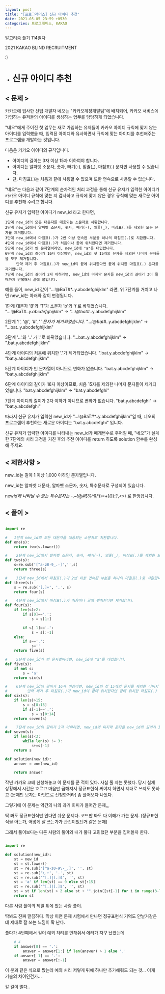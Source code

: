 ```yaml
---
layout: post
title: "[프로그래머스] 신규 아이디 추천"
date: 2021-05-05 23:59 +0530
categories: 프로그래머스, KAKAO
---
```


알고리즘 풀기 114일차

2021 KAKAO BLIND RECRUITMENT

:)

- # 신규 아이디 추천

>

## < 문제 >

카카오에 입사한 신입 개발자 네오는 "카카오계정개발팀"에 배치되어, 카카오 서비스에 가입하는 유저들의 아이디를 생성하는 업무를 담당하게 되었습니다.

"네오"에게 주어진 첫 업무는 새로 가입하는 유저들이 카카오 아이디 규칙에 맞지 않는 아이디를 입력했을 때, 입력된 아이디와 유사하면서 규칙에 맞는 아이디를 추천해주는 프로그램을 개발하는 것입니다.

다음은 카카오 아이디의 규칙입니다.

- 아이디의 길이는 3자 이상 15자 이하여야 합니다.
- 아이디는 알파벳 소문자, 숫자, 빼기(-), 밑줄(\_), 마침표(.) 문자만 사용할 수 있습니다.
- 단, 마침표(.)는 처음과 끝에 사용할 수 없으며 또한 연속으로 사용할 수 없습니다.

"네오"는 다음과 같이 7단계의 순차적인 처리 과정을 통해 신규 유저가 입력한 아이디가 카카오 아이디 규칙에 맞는 지 검사하고 규칙에 맞지 않은 경우 규칙에 맞는 새로운 아이디를 추천해 주려고 합니다.

신규 유저가 입력한 아이디가 new_id 라고 한다면,

    1단계 new_id의 모든 대문자를 대응되는 소문자로 치환합니다.
    2단계 new_id에서 알파벳 소문자, 숫자, 빼기(-), 밑줄(_), 마침표(.)를 제외한 모든 문자를 제거합니다.
    3단계 new_id에서 마침표(.)가 2번 이상 연속된 부분을 하나의 마침표(.)로 치환합니다.
    4단계 new_id에서 마침표(.)가 처음이나 끝에 위치한다면 제거합니다.
    5단계 new_id가 빈 문자열이라면, new_id에 "a"를 대입합니다.
    6단계 new_id의 길이가 16자 이상이면, new_id의 첫 15개의 문자를 제외한 나머지 문자들을 모두 제거합니다.
         만약 제거 후 마침표(.)가 new_id의 끝에 위치한다면 끝에 위치한 마침표(.) 문자를 제거합니다.
    7단계 new_id의 길이가 2자 이하라면, new_id의 마지막 문자를 new_id의 길이가 3이 될 때까지 반복해서 끝에 붙입니다.

예를 들어, new_id 값이 "...!@BaT#\*..y.abcdefghijklm" 라면, 위 7단계를 거치고 나면 new_id는 아래와 같이 변경됩니다.

1단계 대문자 'B'와 'T'가 소문자 'b'와 't'로 바뀌었습니다.
"...!@BaT#_..y.abcdefghijklm" → "...!@bat#_..y.abcdefghijklm"

2단계 '!', '@', '#', '_' 문자가 제거되었습니다.
"...!@bat#_..y.abcdefghijklm" → "...bat..y.abcdefghijklm"

3단계 '...'와 '..' 가 '.'로 바뀌었습니다.
"...bat..y.abcdefghijklm" → ".bat.y.abcdefghijklm"

4단계 아이디의 처음에 위치한 '.'가 제거되었습니다.
".bat.y.abcdefghijklm" → "bat.y.abcdefghijklm"

5단계 아이디가 빈 문자열이 아니므로 변화가 없습니다.
"bat.y.abcdefghijklm" → "bat.y.abcdefghijklm"

6단계 아이디의 길이가 16자 이상이므로, 처음 15자를 제외한 나머지 문자들이 제거되었습니다.
"bat.y.abcdefghijklm" → "bat.y.abcdefghi"

7단계 아이디의 길이가 2자 이하가 아니므로 변화가 없습니다.
"bat.y.abcdefghi" → "bat.y.abcdefghi"

따라서 신규 유저가 입력한 new_id가 "...!@BaT#\*..y.abcdefghijklm"일 때, 네오의 프로그램이 추천하는 새로운 아이디는 "bat.y.abcdefghi" 입니다.

신규 유저가 입력한 아이디를 나타내는 new_id가 매개변수로 주어질 때, "네오"가 설계한 7단계의 처리 과정을 거친 후의 추천 아이디를 return 하도록 solution 함수를 완성해 주세요.

## < 제한사항 >

new_id는 길이 1 이상 1,000 이하인 문자열입니다.

new_id는 알파벳 대문자, 알파벳 소문자, 숫자, 특수문자로 구성되어 있습니다.

new*id에 나타날 수 있는 특수문자는 -*.~!@#$%^&\*()=+[{]}:?,<>/ 로 한정됩니다.

## < 풀이 >

```python

import re

#   1단계 new_id의 모든 대문자를 대응되는 소문자로 치환합니다.
def one(s):
    return two(s.lower())

#    2단계 new_id에서 알파벳 소문자, 숫자, 빼기(-), 밑줄(_), 마침표(.)를 제외한 모든 문자를 제거합니다.
def two(s):
    s=re.sub('[^a-z0-9_.-]','',s)
    return three(s)

#    3단계 new_id에서 마침표(.)가 2번 이상 연속된 부분을 하나의 마침표(.)로 치환합니다.
def three(s):
    s = re.sub('[.]+', '.', s)
    return four(s)

#    4단계 new_id에서 마침표(.)가 처음이나 끝에 위치한다면 제거합니다.
def four(s):
    if len(s)>2:
        if s[0]=='.':
            s = s[1:]

        if s[-1]=='.':
            s = s[:-1]
    else:
        if s=='.':
            s=''
    return five(s)

#    5단계 new_id가 빈 문자열이라면, new_id에 "a"를 대입합니다.
def five(s):
    if not s:
        s = 'a'
    return six(s)

#    6단계 new_id의 길이가 16자 이상이면, new_id의 첫 15개의 문자를 제외한 나머지 문자들을 모두 제거합니다.
#         만약 제거 후 마침표(.)가 new_id의 끝에 위치한다면 끝에 위치한 마침표(.) 문자를 제거합니다.
def six(s):
    if len(s)>15:
        s = s[0:15]
        if s[-1]=='.':
            s = s[0:14]
    return seven(s)

#    7단계 new_id의 길이가 2자 이하라면, new_id의 마지막 문자를 new_id의 길이가 3이 될 때까지 반복해서 끝에 붙입니다.
def seven(s):
    if len(s)<3:
        while len(s) != 3:
            s+=s[-1]
    return s

def solution(new_id):
    answer = one(new_id)

    return answer

```

작년 카카오 코테 신청해놓고 이 문제를 푼 적이 있다. 사실 풀 지는 못했다. 당시 실제 상황에서 시간은 흐르고 마음만 급해져서 정규표현식 써야지 하면서 제대로 쓰지도 못하고 (문제만 보자는 마인드로 신청한거라) 좀 풀어보다 나왔다.

그렇기에 이 문제는 약간의 나의 과거 회피가 들어간 문제,,,

딱 봐도 정규표현식만 안다면 쉬운 문제다. 코드만 봐도 다 이해가 가는 문제. (정규표현식을 아는가, 어떻게 잘 쓰는가가 관건이었던거 같은 문제)

그래서 풀이보다는 다른 사람의 풀이와 내가 풀다 고민했던 부분을 집어볼까 한다.

```python

import re

def solution(new_id):
    st = new_id
    st = st.lower()
    st = re.sub('[^a-z0-9\-_.]', '', st)
    st = re.sub('\.+', '.', st)
    st = re.sub('^[.]|[.]$', '', st)
    st = 'a' if len(st) == 0 else st[:15]
    st = re.sub('^[.]|[.]$', '', st)
    st = st if len(st) > 2 else st + "".join([st[-1] for i in range(3-len(st))])
    return st

```

다른 사람 풀이의 제일 위에 있는 사람 풀이.

딱봐도 진짜 깔끔하다. 막상 이런 문제 시험에서 만나면 정규표현식 기억도 안날거같은데 제대로 잘 쓰는 느낌이 확 난다.

풀다가 4번째에서 길이 예외 처리를 안해줘서 에러가 자꾸 났었는데

```python
    # 4
    if answer[0] == '.':
        answer = answer[1:] if len(answer) > 1 else '.'
    if answer[-1] == '.':
        answer = answer[:-1]
```

이 분과 같은 식으로 짰는데 예외 처리 저렇게 뒤에 하나만 추가해줘도 되는 것... 이게 기술의 차이인건가...

갈 길이 멀다..
